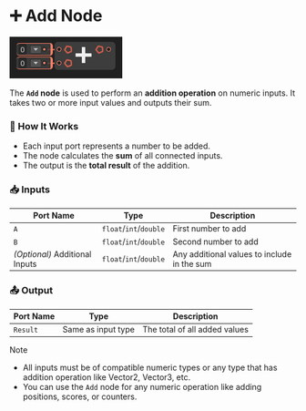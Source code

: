 # ➕ Add Node

![](../../images/node-reference/add.png)

The **`Add` node** is used to perform an **addition operation** on numeric inputs. It takes two or more input values and outputs their sum.

### 🔧 How It Works

- Each input port represents a number to be added.
- The node calculates the **sum** of all connected inputs.
- The output is the **total result** of the addition.

### 📥 Inputs

| Port Name | Type     | Description                        |
|-----------|----------|------------------------------------|
| `A`       | `float`/`int`/`double` | First number to add      |
| `B`       | `float`/`int`/`double` | Second number to add     |
| *(Optional)* Additional Inputs | `float`/`int`/`double` | Any additional values to include in the sum |

### 📤 Output

| Port Name | Type     | Description                       |
|-----------|----------|-----------------------------------|
| `Result`  | Same as input type | The total of all added values |


> [!NOTE]
> - All inputs must be of compatible numeric types or any type that has addition operation like Vector2, Vector3, etc.
> - You can use the `Add` node for any numeric operation like adding positions, scores, or counters.